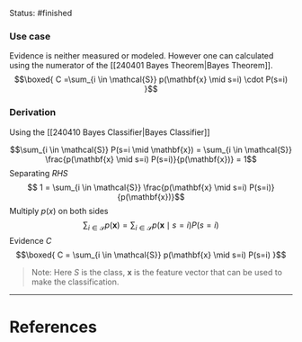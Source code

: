 Status: #finished 
### Use case 
Evidence is neither measured or modeled. However one can calculated using the numerator of the [[240401 Bayes Theorem|Bayes Theorem]]. 
$$\boxed{
C =\sum_{i \in \mathcal{S}} p(\mathbf{x} \mid s=i) \cdot P(s=i)
}$$

### Derivation
Using the [[240410 Bayes Classifier|Bayes Classifier]]

$$\sum_{i \in \mathcal{S}} P(s=i \mid \mathbf{x}) = \sum_{i \in \mathcal{S}} \frac{p(\mathbf{x} \mid s=i) P(s=i)}{p(\mathbf{x})} = 1$$
Separating $RHS$
$$
1  = \sum_{i \in \mathcal{S}} \frac{p(\mathbf{x} \mid s=i) P(s=i)}{p(\mathbf{x})}$$
Multiply $p(x)$ on both sides
$$
\sum_{i \in \mathcal{S}} {p(\mathbf{x})}  =  \sum_{i \in \mathcal{S}} p(\mathbf{x} \mid s=i) P(s=i)
$$
Evidence $C$
$$\boxed{
C =  \sum_{i \in \mathcal{S}} p(\mathbf{x} \mid s=i) P(s=i)
}$$


> Note: Here $S$ is the class, $\mathbf x$ is the feature vector that can be used to make the classification. 







---
# References
